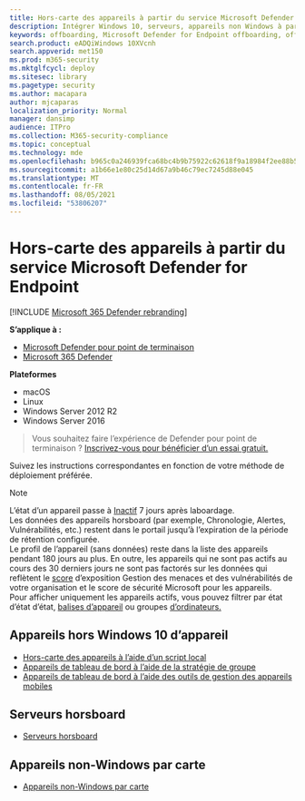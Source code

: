```yaml
---
title: Hors-carte des appareils à partir du service Microsoft Defender for Endpoint
description: Intégrer Windows 10, serveurs, appareils non Windows à partir du service Microsoft Defender for Endpoint
keywords: offboarding, Microsoft Defender for Endpoint offboarding, offboarding
search.product: eADQiWindows 10XVcnh
search.appverid: met150
ms.prod: m365-security
ms.mktglfcycl: deploy
ms.sitesec: library
ms.pagetype: security
ms.author: macapara
author: mjcaparas
localization_priority: Normal
manager: dansimp
audience: ITPro
ms.collection: M365-security-compliance
ms.topic: conceptual
ms.technology: mde
ms.openlocfilehash: b965c0a246939fca68bc4b9b75922c62618f9a18984f2ee88b55d5aa81081045
ms.sourcegitcommit: a1b66e1e80c25d14d67a9b46c79ec7245d88e045
ms.translationtype: MT
ms.contentlocale: fr-FR
ms.lasthandoff: 08/05/2021
ms.locfileid: "53806207"
---
```

# <a name="offboard-devices-from-the-microsoft-defender-for-endpoint-service"></a>Hors-carte des appareils à partir du service Microsoft Defender for Endpoint

[!INCLUDE [Microsoft 365 Defender rebranding](../../includes/microsoft-defender.md)]


**S’applique à :**
- [Microsoft Defender pour point de terminaison](https://go.microsoft.com/fwlink/p/?linkid=2154037)
- [Microsoft 365 Defender](https://go.microsoft.com/fwlink/?linkid=2118804)

**Plateformes**
- macOS
- Linux
- Windows Server 2012 R2
- Windows Server 2016

> Vous souhaitez faire l’expérience de Defender pour point de terminaison ? [Inscrivez-vous pour bénéficier d’un essai gratuit.](https://signup.microsoft.com/create-account/signup?products=7f379fee-c4f9-4278-b0a1-e4c8c2fcdf7e&ru=https://aka.ms/MDEp2OpenTrial?ocid=docs-wdatp-offboarddevices-abovefoldlink)

Suivez les instructions correspondantes en fonction de votre méthode de déploiement préférée.

>[!NOTE]
> L’état d’un appareil passe à [Inactif](fix-unhealthy-sensors.md#inactive-devices) 7 jours après laboardage. <br> Les données des appareils horsboard (par exemple, Chronologie, Alertes, Vulnérabilités, [](data-storage-privacy.md#how-long-will-microsoft-store-my-data-what-is-microsofts-data-retention-policy) etc.) restent dans le portail jusqu’à l’expiration de la période de rétention configurée. <br>
> Le profil de l’appareil (sans [](machines-view-overview.md) données) reste dans la liste des appareils pendant 180 jours au plus.
> En outre, les appareils qui ne sont pas actifs au cours des 30 derniers jours ne sont pas factorés sur les données qui reflètent le [score](tvm-exposure-score.md) d’exposition Gestion des menaces et des vulnérabilités de votre organisation et le score de sécurité Microsoft pour les appareils. <br>
> Pour afficher uniquement les appareils [](machines-view-overview.md#health-state)actifs, vous pouvez filtrer par état d’état d’état, [balises d’appareil](machine-tags.md) ou groupes [d’ordinateurs.](machine-groups.md) 

## <a name="offboard-windows-10-devices"></a>Appareils hors Windows 10 d’appareil
- [Hors-carte des appareils à l’aide d’un script local](configure-endpoints-script.md#offboard-devices-using-a-local-script)
- [Appareils de tableau de bord à l’aide de la stratégie de groupe](configure-endpoints-gp.md#offboard-devices-using-group-policy)
- [Appareils de tableau de bord à l’aide des outils de gestion des appareils mobiles](configure-endpoints-mdm.md#offboard-and-monitor-devices-using-mobile-device-management-tools)

## <a name="offboard-servers"></a>Serveurs horsboard
- [Serveurs horsboard](configure-server-endpoints.md#offboard-windows-servers)

## <a name="offboard-non-windows-devices"></a>Appareils non-Windows par carte
- [Appareils non-Windows par carte](configure-endpoints-non-windows.md#offboard-non-windows-devices)

